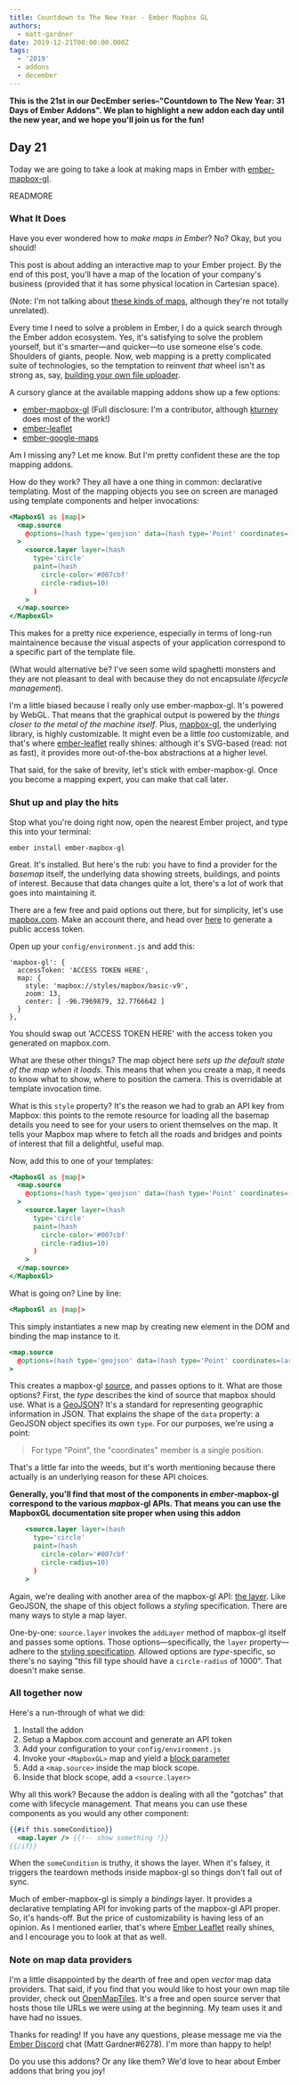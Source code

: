 ```yaml
---
title: Countdown to The New Year - Ember Mapbox GL
authors:
  - matt-gardner
date: 2019-12-21T00:00:00.000Z
tags:
  - '2019'
  - addons
  - december
---
```



**This is the 21st in our DecEmber series–"Countdown to The New Year: 31 Days of Ember Addons". We plan to highlight a new addon each day until the new year, and we hope you'll join us for the fun!**

## Day 21

Today we are going to take a look at making maps in Ember with [ember-mapbox-gl](https://emberobserver.com/addons/ember-mapbox-gl).

READMORE

### What It Does

Have you ever wondered how to _make maps in Ember_? No? Okay, but you should!

This post is about adding an interactive map to your Ember project. By the end of this post, you'll have a map of the location of your company's business (provided that it has some physical location in Cartesian space).

(Note: I'm not talking about [these kinds of maps](https://developer.mozilla.org/en-US/docs/Web/JavaScript/Reference/Global_Objects/Map), although they're not totally unrelated). 

Every time I need to solve a problem in Ember, I do a quick search through the Ember addon ecosystem.
Yes, it's satisfying to solve the problem yourself, but it's smarter—and quicker—to use someone else's code. Shoulders of giants, people. Now, web mapping is a pretty complicated suite of technologies, so the temptation to reinvent _that_ wheel isn't as strong as,
say, [building your own file uploader](https://emberobserver.com/?query=file%20upload).

A cursory glance at the available mapping addons show up a few options:
  - [ember-mapbox-gl](https://github.com/kturney/ember-mapbox-gl) (Full disclosure: I'm a contributor, although [kturney](https://github.com/kturney) does most of the work!)
  - [ember-leaflet](https://github.com/miguelcobain/ember-leaflet)
  - [ember-google-maps](https://github.com/sandydoo/ember-google-maps)
 
Am I missing any? Let me know. But I'm pretty confident these are the top mapping addons.

How do they work? They all have a one thing in common: declarative templating. Most of the mapping objects you see on screen
are managed using template components and helper invocations:

```hbs
<MapboxGl as |map|>
  <map.source
    @options=(hash type='geojson' data=(hash type='Point' coordinates=(array  -96.7969879, 32.7766642 ))) as |source|
  >
    <source.layer layer=(hash
      type='circle'
      paint=(hash
        circle-color='#007cbf'
        circle-radius=10)
      )
    >
  </map.source>
</MapboxGl>
```

This makes for a pretty nice experience, especially in terms of long-run maintainence because the visual aspects of
your application correspond to a specific part of the template file. 

(What would alternative be? I've seen some wild spaghetti monsters and they are not pleasant to deal with because they
do not encapsulate _lifecycle management_).

I'm a little biased because I really only use ember-mapbox-gl. It's powered by WebGL. That means that the graphical output is powered by the
_things closer to the metal of the machine itself_. Plus, [mapbox-gl](https://github.com/mapbox/mapbox-gl-js), the underlying library,
is highly customizable. It might even be a little _too_ customizable, and that's where [ember-leaflet](https://github.com/miguelcobain/ember-leaflet) really shines:
although it's SVG-based (read: not as fast), it provides more out-of-the-box abstractions at a higher level.

That said, for the sake of brevity, let's stick with ember-mapbox-gl. Once you become a mapping expert, you can make that call later.

### Shut up and play the hits

Stop what you're doing right now, open the nearest Ember project, and type this into your terminal:

`ember install ember-mapbox-gl`

Great. It's installed. But here's the rub: you have to find a provider for the _basemap_ itself, the underlying data showing  streets, buildings, and points of interest. Because that data changes quite a lot, there's a lot of work that goes into maintaining it.

There are a few free and paid options out there, but for simplicity, let's use [mapbox.com](mapbox.com). Make an account there, and head over [here](https://account.mapbox.com/access-tokens/create) to generate a public access token.

Open up your `config/environment.js` and add this:

```
'mapbox-gl': {
  accessToken: 'ACCESS TOKEN HERE',
  map: {
    style: 'mapbox://styles/mapbox/basic-v9',
    zoom: 13,
    center: [ -96.7969879, 32.7766642 ]
  }
},
```

You should swap out 'ACCESS TOKEN HERE' with the access token you generated on mapbox.com.

What are these other things? The map object here _sets up the default state of the map when it loads_. This means that when you create a map, it needs to know what to show, where to position the camera. This is overridable at template invocation time.

What is this `style` property? It's the reason we had to grab an API key from Mapbox: this points to the remote resource for loading all the basemap details you need to see for your users to orient themselves on the map. It tells your Mapbox map where to fetch all the roads and bridges and points of interest that fill a delightful, useful map.

Now, add this to one of your templates:

```hbs
<MapboxGl as |map|>
  <map.source
    @options=(hash type='geojson' data=(hash type='Point' coordinates=(array  -96.7969879, 32.7766642 ))) as |source|
  >
    <source.layer layer=(hash
      type='circle'
      paint=(hash
        circle-color='#007cbf'
        circle-radius=10)
      )
    >
  </map.source>
</MapboxGl>
```

What is going on? Line by line:

```hbs
<MapboxGl as |map|>
```

This simply instantiates a new map by creating new element in the DOM and binding the map instance to it.


```hbs
<map.source
  @options=(hash type='geojson' data=(hash type='Point' coordinates=(array  -96.7969879, 32.7766642 ))) as |source|
>
```

This creates a mapbox-gl [source](https://docs.mapbox.com/mapbox-gl-js/api/#sources), and passes options to it. What are those options? First, the _type_ describes the kind of source that mapbox should use. What is a [GeoJSON](https://geojson.org/)? It's a standard for representing geographic information in JSON. That explains the shape of the `data` property: a GeoJSON object specifies its own `type`. For our purposes, we're using a point: 

> For type "Point", the "coordinates" member is a single position.

That's a little far into the weeds, but it's worth mentioning because there actually is an underlying reason for these API choices.

**Generally, you'll find that most of the components in _ember_-mapbox-gl correspond to the various _mapbox_-gl APIs. That means you can use the MapboxGL documentation site proper when using this addon**

```hbs
    <source.layer layer=(hash
      type='circle'
      paint=(hash
        circle-color='#007cbf'
        circle-radius=10)
      )
    >
```

Again, we're dealing with another area of the mapbox-gl API: [the layer](https://docs.mapbox.com/mapbox-gl-js/style-spec/#layers). Like GeoJSON, the shape of this object follows a _styling_ specification. There are many ways to style a map layer.

One-by-one: `source.layer` invokes the `addLayer` method of mapbox-gl itself and passes some options. Those options—specifically, the `layer` property—adhere to the [styling specification](https://docs.mapbox.com/mapbox-gl-js/style-spec/). Allowed options are _type_-specific, so there's no saying "this fill type should have a `circle-radius` of 1000". That doesn't make sense.

### All together now

Here's a run-through of what we did:

  1. Install the addon
  2. Setup a Mapbox.com account and generate an API token
  3. Add your configuration to your `config/environment.js`
  4. Invoke your `<MapboxGL>` map and yield a [block parameter](https://guides.emberjs.com/release/components/block-content/#toc_block-parameters)
  5. Add a `<map.source>` inside the map block scope.
  6. Inside that block scope, add a `<source.layer>`

Why all this work? Because the addon is dealing with all the "gotchas" that come with lifecycle management. That means you can use these components as you would any other component:

```hbs
{{#if this.someCondition}}
  <map.layer /> {{!-- show something !}}
{{/if}}
```

When the `someCondition` is truthy, it shows the layer. When it's falsey, it triggers the teardown methods inside mapbox-gl so things don't fall out of sync.

Much of ember-mapbox-gl is simply a _bindings_ layer. It provides a declarative templating API for invoking parts of the mapbox-gl API proper. So, it's hands-off. But the price of customizability is having less of an opinion. As I mentioned earlier, that's where [Ember Leaflet](https://miguelcobain.github.io/ember-leaflet/) really shines, and I encourage you to look at that as well.

### Note on map data providers

I'm a little disappointed by the dearth of free and open _vector_ map data providers. That said, if you find that you would like to host your own map tile provider, check out [OpenMapTiles](https://openmaptiles.org/). It's a free and open source server that hosts those tile URLs we were using at the beginning. My team uses it and have had no issues.

Thanks for reading! If you have any questions, please message me via the [Ember Discord](https://discord.gg/emberjs) chat (Matt Gardner#6278). 
I'm more than happy to help! 

Do you use this addons? Or any like them? We'd love to hear about Ember addons that bring you joy!
